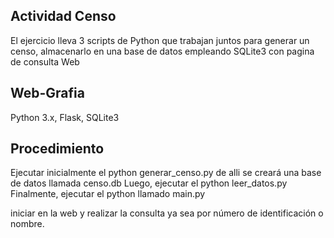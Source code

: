 ## Actividad Censo ##

El ejercicio lleva 3 scripts de Python que trabajan juntos para generar un censo, almacenarlo en una base de datos empleando SQLite3 con pagina de consulta Web

## Web-Grafia ##

Python 3.x,  Flask, SQLite3

## Procedimiento ##
Ejecutar inicialmente el python generar_censo.py  de alli se creará una base de datos llamada censo.db
Luego, ejecutar el python leer_datos.py
Finalmente, ejecutar el python llamado main.py

iniciar en la web y realizar la consulta ya sea por número de identificación o nombre.


